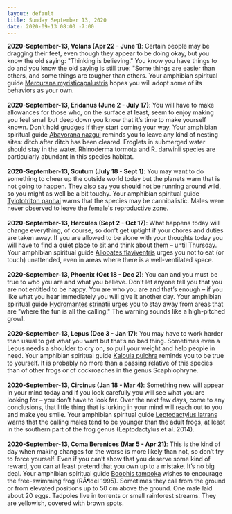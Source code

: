 ```yaml
---
layout: default
title: Sunday September 13, 2020
date: 2020-09-13 08:00 -7:00
---
```


**2020-September-13, Volans (Apr 22 - June 1)**: Certain people may be dragging their feet, even though they appear to be doing okay, but you know the old saying: "Thinking is believing." You know you have things to do and you know the old saying is still true: "Some things are easier than others, and some things are tougher than others. Your amphibian spiritual guide [Mercurana myristicapalustris](https://amphibiaweb.org/cgi/amphib_query?where-genus=Mercurana&where-species=myristicapalustris) hopes you will adopt some of its behaviors as your own. <br /><br />**2020-September-13, Eridanus (June 2 - July 17)**: You will have to make allowances for those who, on the surface at least, seem to enjoy making you feel small but deep down you know that it’s time to make yourself known. Don’t hold grudges if they start coming your way. Your amphibian spiritual guide [Abavorana nazgul](https://amphibiaweb.org/cgi/amphib_query?where-genus=Abavorana&where-species=nazgul) reminds you to leave any kind of nesting sites: ditch after ditch has been cleared. Froglets in submerged water should stay in the water. Rhinoderma tormota and R. darwinii species are particularly abundant in this species habitat. <br /><br />**2020-September-13, Scutum (July 18 - Sept 1)**: You may want to do something to cheer up the outside world today but the planets warn that is not going to happen. They also say you should not be running around wild, so you might as well be a bit touchy. Your amphibian spiritual guide [Tylototriton panhai](https://amphibiaweb.org/cgi/amphib_query?where-genus=Tylototriton&where-species=panhai) warns that the species may be cannibalistic. Males were never observed to leave the female's reproductive zone. <br /><br />**2020-September-13, Hercules (Sept 2 - Oct 17)**: What happens today will change everything, of course, so don’t get uptight if your chores and duties are taken away. If you are allowed to be alone with your thoughts today you will have to find a quiet place to sit and think about them – until Thursday. Your amphibian spiritual guide [Allobates flaviventris](https://amphibiaweb.org/cgi/amphib_query?where-genus=Allobates&where-species=flaviventris) urges you not to eat (or touch) unattended, even in areas where there is a well-ventilated space. <br /><br />**2020-September-13, Phoenix (Oct 18 - Dec 2)**: You can and you must be true to who you are and what you believe. Don’t let anyone tell you that you are not entitled to be happy. You are who you are and that’s enough – if you like what you hear immediately you will give it another day. Your amphibian spiritual guide [Hydromantes strinatii](https://amphibiaweb.org/cgi/amphib_query?where-genus=Hydromantes&where-species=strinatii) urges you to stay away from areas that are "where the fun is all the calling." The warning sounds like a high-pitched growl. <br /><br />**2020-September-13, Lepus (Dec 3 - Jan 17)**: You may have to work harder than usual to get what you want but that’s no bad thing. Sometimes even a Lepus needs a shoulder to cry on, so pull your weight and help people in need. Your amphibian spiritual guide [Kaloula pulchra](https://amphibiaweb.org/cgi/amphib_query?where-genus=Kaloula&where-species=pulchra) reminds you to be true to yourself. It is probably no more than a passing relative of this species than of other frogs or of cockroaches in the genus Scaphiophryne. <br /><br />**2020-September-13, Circinus (Jan 18 - Mar 4)**: Something new will appear in your mind today and if you look carefully you will see what you are looking for – you don’t have to look far. Over the next few days, come to any conclusions, that little thing that is lurking in your mind will reach out to you and make you smile. Your amphibian spiritual guide [Leptodactylus latrans](https://amphibiaweb.org/cgi/amphib_query?where-genus=Leptodactylus&where-species=latrans) warns that the calling males tend to be younger than the adult frogs, at least in the southern part of the frog genus (Leptodactylus et al. 2014). <br /><br />**2020-September-13, Coma Berenices (Mar 5 - Apr 21)**: This is the kind of day when making changes for the worse is more likely than not, so don’t try to force yourself. Even if you can’t show that you deserve some kind of reward, you can at least pretend that you own up to a mistake. It’s no big deal. Your amphibian spiritual guide [Boophis tampoka](https://amphibiaweb.org/cgi/amphib_query?where-genus=Boophis&where-species=tampoka) wishes to encourage the free-swimming frog (RÃ¶del 1995). Sometimes they call from the ground or from elevated positions up to 50 cm above the ground. One male laid about 20 eggs. Tadpoles live in torrents or small rainforest streams. They are yellowish, covered with brown spots. <br /><br />